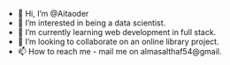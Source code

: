 - 👋 Hi, I’m @Aitaoder
- 👀 I’m interested in being a data scientist.
- 🌱 I’m currently learning web development in full stack.
- 💞️ I’m looking to collaborate on an online library project.
- 📫 How to reach me - mail me on almasalthaf54@gmail.

<!---
Aitaoder/Aitaoder is a ✨ special ✨ repository because its `README.md` (this file) appears on your GitHub profile.
You can click the Preview link to take a look at your changes.
--->

